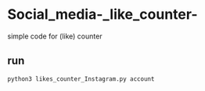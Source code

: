 # Social_media-_like_counter-
simple code for (like) counter  
## run 
`python3 likes_counter_Instagram.py account` 
